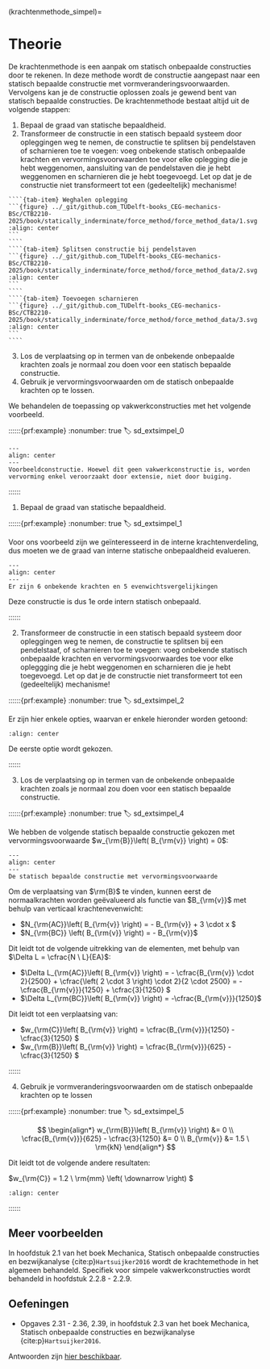 (krachtenmethode_simpel)=
# Theorie

De krachtenmethode is een aanpak om statisch onbepaalde constructies door te rekenen. In deze methode wordt de constructie aangepast naar een statisch bepaalde constructie met vormveranderingsvoorwaarden. Vervolgens kan je de constructie oplossen zoals je gewend bent van statisch bepaalde constructies. De krachtenmethode bestaat altijd uit de volgende stappen:

1. Bepaal de graad van statische bepaaldheid.
2. Transformeer de constructie in een statisch bepaald systeem door opleggingen weg te nemen, de constructie te splitsen bij pendelstaven of scharnieren toe te voegen: voeg onbekende statisch onbepaalde krachten en vervormingsvoorwaarden toe voor elke oplegging die je hebt weggenomen, aansluiting van de pendelstaven die je hebt weggenomen en scharnieren die je hebt toegevoegd. Let op dat je de constructie niet transformeert tot een (gedeeltelijk) mechanisme!

`````{tab-set}
````{tab-item} Weghalen oplegging
```{figure} ../_git/github.com_TUDelft-books_CEG-mechanics-BSc/CTB2210-2025/book/statically_inderminate/force_method/force_method_data/1.svg
:align: center
```
````
````{tab-item} Splitsen constructie bij pendelstaven
```{figure} ../_git/github.com_TUDelft-books_CEG-mechanics-BSc/CTB2210-2025/book/statically_inderminate/force_method/force_method_data/2.svg
:align: center
```
````
````{tab-item} Toevoegen scharnieren
```{figure} ../_git/github.com_TUDelft-books_CEG-mechanics-BSc/CTB2210-2025/book/statically_inderminate/force_method/force_method_data/3.svg
:align: center
```
````
`````

3. Los de verplaatsing op in termen van de onbekende onbepaalde krachten zoals je normaal zou doen voor een statisch bepaalde constructie.
4. Gebruik je vervormingsvoorwaarden om de statisch onbepaalde krachten op te lossen.

We behandelen de toepassing op vakwerkconstructies met het volgende voorbeeld.

::::::{prf:example}
:nonumber: true
:label: sd_extsimpel_0

```{figure} ./theorie_data/constructie.svg
---
align: center
---
Voorbeeldconstructie. Hoewel dit geen vakwerkconstructie is, worden vervorming enkel veroorzaakt door extensie, niet door buiging.
```

::::::

1. Bepaal de graad van statische bepaaldheid.

::::::{prf:example}
:nonumber: true
:label: sd_extsimpel_1

Voor ons voorbeeld zijn we geïnteresseerd in de interne krachtenverdeling, dus moeten we de graad van interne statische onbepaaldheid evalueren.

```{figure} ./theorie_data/statisch_onbepaaldheid.svg
---
align: center
---
Er zijn 6 onbekende krachten en 5 evenwichtsvergelijkingen
```

Deze constructie is dus 1e orde intern statisch onbepaald.

::::::

2. Transformeer de constructie in een statisch bepaald systeem door opleggingen weg te nemen, de constructie te splitsen bij een pendelstaaf, of scharnieren toe te voegen: voeg onbekende statisch onbepaalde krachten en vervormingsvoorwaardes toe voor elke opleggging die je hebt weggenomen en scharnieren die je hebt toegevoegd. Let op dat je de constructie niet transformeert tot een (gedeeltelijk) mechanisme!

::::::{prf:example}
:nonumber: true
:label: sd_extsimpel_2

Er zijn hier enkele opties, waarvan er enkele hieronder worden getoond:

```{figure} ./theorie_data/options.svg
:align: center
```

De eerste optie wordt gekozen.

::::::

3. Los de verplaatsing op in termen van de onbekende onbepaalde krachten zoals je normaal zou doen voor een statisch bepaalde constructie.

::::::{prf:example}
:nonumber: true
:label: sd_extsimpel_4

We hebben de volgende statisch bepaalde constructie gekozen met vervormingsvoorwaarde $w_{\rm{B}}\left( B_{\rm{v}} \right) = 0$:

```{figure} ./theorie_data/SB-systeem.svg
---
align: center
---
De statisch bepaalde constructie met vervormingsvoorwaarde
```

Om de verplaatsing van $\rm{B}$ te vinden, kunnen eerst de normaalkrachten worden geëvalueerd als functie van $B_{\rm{v}}$ met behulp van verticaal krachtenevenwicht:

- $N_{\rm{AC}}\left( B_{\rm{v}} \right) = - B_{\rm{v}} + 3 \cdot x $
- $N_{\rm{BC}} \left( B_{\rm{v}} \right) = - B_{\rm{v}}$

Dit leidt tot de volgende uitrekking van de elementen, met behulp van $\Delta L = \cfrac{N \ L}{EA}$:

- $\Delta L_{\rm{AC}}\left( B_{\rm{v}} \right) = - \cfrac{B_{\rm{v}} \cdot 2}{2500} + \cfrac{\left( 2 \cdot 3 \right) \cdot 2}{2 \cdot 2500} = - \cfrac{B_{\rm{v}}}{1250} + \cfrac{3}{1250} $
- $\Delta L_{\rm{BC}}\left( B_{\rm{v}} \right) = -\cfrac{B_{\rm{v}}}{1250}$

Dit leidt tot een verplaatsing van:

- $w_{\rm{C}}\left( B_{\rm{v}} \right) = \cfrac{B_{\rm{v}}}{1250} - \cfrac{3}{1250}  $
- $w_{\rm{B}}\left( B_{\rm{v}} \right) = \cfrac{B_{\rm{v}}}{625} - \cfrac{3}{1250} $

::::::

4. Gebruik je vormveranderingsvoorwaarden om de statisch onbepaalde krachten op te lossen


::::::{prf:example}
:nonumber: true
:label: sd_extsimpel_5

$$
\begin{align*}
w_{\rm{B}}\left( B_{\rm{v}} \right) &= 0 \\
\cfrac{B_{\rm{v}}}{625} - \cfrac{3}{1250} &= 0 \\
B_{\rm{v}} &= 1.5 \ \rm{kN}
\end{align*}
$$

Dit leidt tot de volgende andere resultaten:

$w_{\rm{C}} = 1.2 \ \rm{mm} \left( \downarrow \right) $

```{figure} ./theorie_data/Nlijn.svg
:align: center
```

::::::

## Meer voorbeelden

In hoofdstuk 2.1 van het boek Mechanica, Statisch onbepaalde constructies en bezwijkanalyse {cite:p}`Hartsuijker2016` wordt de krachtemethode in het algemeen behandeld. Specifiek voor simpele vakwerkconstructies wordt behandeld in hoofdstuk 2.2.8 - 2.2.9.

## Oefeningen
- Opgaves 2.31 - 2.36, 2.39, in hoofdstuk 2.3 van het boek Mechanica, Statisch onbepaalde constructies en bezwijkanalyse {cite:p}`Hartsuijker2016`.

Antwoorden zijn [hier beschikbaar](https://icozct.tudelft.nl/TUD_CT/boekantwoorden/vol3/Chapter1-2/).